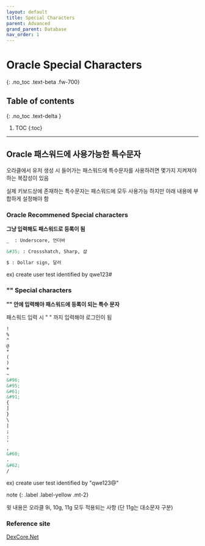 ```yaml
---
layout: default
title: Special Characters
parent: Advanced
grand_parent: Database
nav_order: 1
---
```


# Oracle Special Characters 
{: .no_toc .text-beta .fw-700}

## Table of contents
{: .no_toc .text-delta }

1. TOC
{:toc}

---

## Oracle 패스워드에 사용가능한 특수문자

오라클에서 유저 생성 시 들어가는 패스워드에 특수문자를 사용하려면 몇가지 지켜져야하는 복잡성이 있음

실제 키보드상에 존재하는 특수문자는 패스워드에 모두 사용가능 하지만 아래 내용에 부합하게 설정해야 함

### Oracle Recommened Special characters

**그냥 입력해도 패스워드로 등록이 됨**

```html
_  : Underscore, 언더바

&#35; : Crossshatch, Sharp, 샵

$ : Dollar sign, 달러
```

ex) create user test identified by qwe123#

### "" Special characters

**"" 안에 입력해야 패스워드에 등록이 되는 특수 문자**

패스워드 입력 시 " " 까지 입력해야 로그인이 됨

```html
! 
% 
^ 
@ 
* 
( 
)
+
~
&#96;
&#95;
&#61;
&#91;
{
]
}
\
|
;
:
'
,
&#60;
.
&#62;
/ 
```

ex) create user test identified by "qwe123@"

note
{: .label .label-yellow .mt-2}
<div class="code-example" markdown="1">
윗 내용은 오라클 9i, 10g, 11g 모두 적용되는 사항 (단 11g는 대소문자 구분)    
</div>

### Reference site

[DexCore.Net](https://dexcore.tistory.com/733)